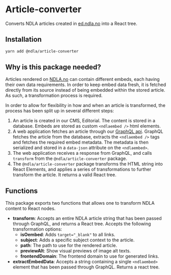 # Article-converter

Converts NDLA articles created in [ed.ndla.no](https://ed.ndla.no) into a React tree.

## Installation

```sh
yarn add @ndla/article-converter
```

## Why is this package needed?

Articles rendered on [NDLA.no](https://ndla.no) can contain different embeds, each having their own data requirements. In order to keep embed data fresh, it is fetched directly from its source instead of being embedded within the stored article. As such, a transformation process is required.

In order to allow for flexibility in how and when an article is transformed, the process has been split up in several different steps:

1. An article is created in our CMS, Editorial. The content is stored in a database. Embeds are stored as custom `<ndlaembed />` html elements.
2. A web application fetches an article through our [GraphQL api](https://api.ndla.no/graphql). GraphQL fetches the article from the database, extracts the `<ndlaembed />` tags and fetches the required embed metadata. The metadata is then serialized and stored in a `data-json` attribute on the `<ndlaembed>`.
3. The web application receives a response from GraphQL, and calls `transform` from the `@ndla/article-converter` package.
4. The `@ndla/article-converter` package transforms the HTML string into React Elements, and applies a series of transformations to further transform the article. It returns a valid React tree.

## Functions

This package exports two functions that allows one to transform NDLA content to React nodes.

- **transform**: Accepts an entire NDLA article string that has been passed through GraphQL, and returns a React tree. Accepts the following transformation options:
  - **isOembed**: Adds `target="_blank"` to all links.
  - **subject**: Adds a specific subject context to the article.
  - **path**: The path to use for the rendered article.
  - **previewAlt**: Show visual previews of image alt texts.
  - **frontendDomain**: The frontend domain to use for generated links.
- **extractEmbedData**: Accepts a string containing a single `<ndlaembed>` element that has been passed through GraphQL. Returns a react tree.
